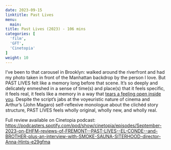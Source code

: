 ```yaml
---
date: 2023-09-15
linktitle: Past Lives
menu:
  main:
title: Past Lives (2023) - 106 mins
categories: [
  'film',
  'GFT',
  'Cinetopia'
]
weight: 10
---
```


I’ve been to that carousel in Brooklyn: walked around the riverfront and had my photo taken in front of the Manhattan backdrop by the person I love. But PAST LIVES felt like a memory long before that scene. It’s so deeply and delicately enmeshed in a sense of time(s) and place(s) that it feels specific, it feels real, it feels like a memory in a way that [tears a feeling open inside you](https://allunits.libsyn.com/calling-all-units-abuse-of-power-comes-as-no-surprise-tarantinocore-green-room). Despite the script’s jabs at the voyeuristic nature of cinema and Arthur’s (John Magaro) self-reflexive monologue about the clichéd story structure, PAST LIVES feels wholly original, wholly new, and wholly real.  

Full review available on Cinetopia podcast: https://podcasters.spotify.com/pod/show/cinetopia/episodes/September-2023-on-EHFM-reviews-of-FREMONT--PAST-LIVES--EL-CONDE--and-BROTHER-plus-an-interview-with-SMOKE-SAUNA-SITERHOOD-director-Anna-Hints-e29gfma